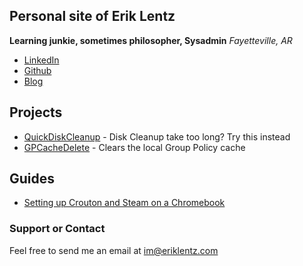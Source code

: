 ## Personal site of Erik Lentz
**Learning junkie, sometimes philosopher, Sysadmin**
*Fayetteville, AR*
- [LinkedIn](https://www.linkedin.com/in/eriklentz/)
- [Github](https://github.com/eriklentz)
- [Blog](https://thespecter.net/blog)

## Projects

- [QuickDiskCleanup](https://github.com/ErikLentz/QuickDiskCleanup) - Disk Cleanup take too long? Try this instead
- [GPCacheDelete](https://github.com/ErikLentz/GPCacheDelete) - Clears the local Group Policy cache

## Guides

- [Setting up Crouton and Steam on a Chromebook](http://thespecter.net/blog/technology/setting-up-steam-on-a-chromebook-with-crouton-and-linux/)

### Support or Contact

Feel free to send me an email at [im@eriklentz.com](mailto:im@eriklentz.com)
